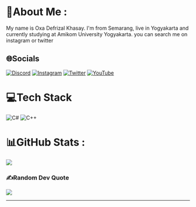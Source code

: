 # 💫About Me :
My name is Oxa Defrizal Khasay. I'm from Semarang, live in Yogyakarta and currently studying at Amikom University Yogyakarta. you can search me on instagram or twitter

## 🌐Socials
[![Discord](https://img.shields.io/badge/Discord-%237289DA.svg?logo=discord&logoColor=white)](htttps://discord.gg/DeeKai#1870) [![Instagram](https://img.shields.io/badge/Instagram-%23E4405F.svg?logo=Instagram&logoColor=white)](https://instagram.com/deekay_258) [![Twitter](https://img.shields.io/badge/Twitter-%231DA1F2.svg?logo=Twitter&logoColor=white)](https://twitter.com/DKai258) [![YouTube](https://img.shields.io/badge/YouTube-%23FF0000.svg?logo=YouTube&logoColor=white)](https://www.youtube.com/channel/UCPE5tJSLpDgqRvP0AHt-esw) 

# 💻Tech Stack
![C#](https://img.shields.io/badge/c%23-%23239120.svg?style=flat&logo=c-sharp&logoColor=white) ![C++](https://img.shields.io/badge/c++-%2300599C.svg?style=flat&logo=c%2B%2B&logoColor=white) 
# 📊GitHub Stats :

![](https://github-readme-stats.vercel.app/api/top-langs/?username=OxaDefrizal&theme=blueberry&hide_border=true&include_all_commits=false&count_private=false&layout=compact)

### ✍️Random Dev Quote
![](https://quotes-github-readme.vercel.app/api?type=horizontal&theme=radical)

---
